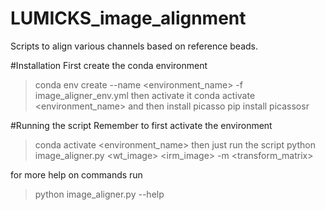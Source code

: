 # LUMICKS_image_alignment
Scripts to align various channels based on reference beads. 

#Installation
First create the conda environment
>conda env create --name <environment_name> -f image_aligner_env.yml
then activate it
>conda activate <environment_name>
and then install picasso
>pip install picassosr

#Running the script
Remember to first activate the environment
>conda activate <environment_name>
then just run the script
>python image_aligner.py <wt_image> <irm_image> -m <transform_matrix>

for more help on commands run
>python image_aligner.py --help
